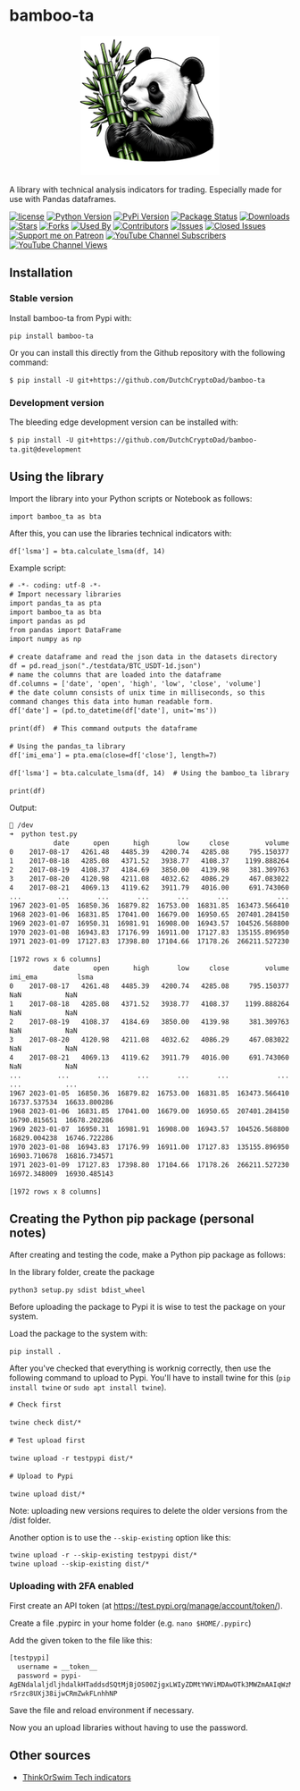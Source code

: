 # bamboo-ta

<p align="center">
  <a href="https://github.com/DutchCryptoDad/bamboo-ta">
    <img src="images/bamboo.png" alt="Bamboo TA" width="250">
  </a>
</p>


A library with technical analysis indicators for trading. Especially made for use with Pandas dataframes.

[![license](https://img.shields.io/github/license/DutchCryptoDad/bamboo-ta)](#license)
[![Python Version](https://img.shields.io/pypi/pyversions/bamboo-ta?style=flat)](https://pypi.org/project/bamboo-ta/)
[![PyPi Version](https://img.shields.io/pypi/v/bamboo-ta?style=flat)](https://pypi.org/project/bamboo-ta/)
[![Package Status](https://img.shields.io/pypi/status/bamboo-ta?style=flat)](https://pypi.org/project/bamboo-ta/)
[![Downloads](https://img.shields.io/pypi/dm/bamboo_ta?style=flat)](https://pypistats.org/packages/bamboo_ta)
[![Stars](https://img.shields.io/github/stars/DutchCryptoDad/bamboo-ta?style=flat)](#stars)
[![Forks](https://img.shields.io/github/forks/DutchCryptoDad/bamboo-ta?style=flat)](#forks)
[![Used By](https://img.shields.io/badge/used_by-0-orange.svg?style=flat)](#usedby)
[![Contributors](https://img.shields.io/github/contributors/DutchCryptoDad/bamboo-ta?style=flat)](#contributors)
[![Issues](https://img.shields.io/github/issues-raw/DutchCryptoDad/bamboo-ta?style=flat)](#issues)
[![Closed Issues](https://img.shields.io/github/issues-closed-raw/DutchCryptoDad/bamboo-ta?style=flat)](#closed-issues)
[![Support me on Patreon](https://img.shields.io/endpoint.svg?url=https%3A%2F%2Fshieldsio-patreon.vercel.app%2Fapi%3Fusername%3Ddutchalgotrading%26type%3Dpatrons&style=flat)](https://patreon.com/dutchalgotrading)
[![YouTube Channel Subscribers](https://img.shields.io/youtube/channel/subscribers/UC-AOcefy1x7lTc17JiqaxqA)
](https://www.youtube.com/@dutchalgotrading)
[![YouTube Channel Views](https://img.shields.io/youtube/channel/views/UC-AOcefy1x7lTc17JiqaxqA)](https://www.youtube.com/@dutchalgotrading)


## Installation

### Stable version

Install bamboo-ta from Pypi with:

``pip install bamboo-ta``

Or you can install this directly from the Github repository with the following command:

``$ pip install -U git+https://github.com/DutchCryptoDad/bamboo-ta``

### Development version

The bleeding edge development version can be installed with:

``$ pip install -U git+https://github.com/DutchCryptoDad/bamboo-ta.git@development``

## Using the library

Import the library into your Python scripts or Notebook as follows:

``import bamboo_ta as bta``

After this, you can use the libraries technical indicators with:

``df['lsma'] = bta.calculate_lsma(df, 14)``

Example script:

```
# -*- coding: utf-8 -*-
# Import necessary libraries
import pandas_ta as pta
import bamboo_ta as bta
import pandas as pd
from pandas import DataFrame
import numpy as np

# create dataframe and read the json data in the datasets directory
df = pd.read_json("./testdata/BTC_USDT-1d.json")
# name the columns that are loaded into the dataframe
df.columns = ['date', 'open', 'high', 'low', 'close', 'volume']
# the date column consists of unix time in milliseconds, so this command changes this data into human readable form.
df['date'] = (pd.to_datetime(df['date'], unit='ms'))

print(df)  # This command outputs the dataframe

# Using the pandas_ta library
df['imi_ema'] = pta.ema(close=df['close'], length=7)

df['lsma'] = bta.calculate_lsma(df, 14)  # Using the bamboo_ta library

print(df)
```

Output:

```
 /dev
➜  python test.py 
           date      open      high       low     close         volume
0    2017-08-17   4261.48   4485.39   4200.74   4285.08     795.150377
1    2017-08-18   4285.08   4371.52   3938.77   4108.37    1199.888264
2    2017-08-19   4108.37   4184.69   3850.00   4139.98     381.309763
3    2017-08-20   4120.98   4211.08   4032.62   4086.29     467.083022
4    2017-08-21   4069.13   4119.62   3911.79   4016.00     691.743060
...         ...       ...       ...       ...       ...            ...
1967 2023-01-05  16850.36  16879.82  16753.00  16831.85  163473.566410
1968 2023-01-06  16831.85  17041.00  16679.00  16950.65  207401.284150
1969 2023-01-07  16950.31  16981.91  16908.00  16943.57  104526.568800
1970 2023-01-08  16943.83  17176.99  16911.00  17127.83  135155.896950
1971 2023-01-09  17127.83  17398.80  17104.66  17178.26  266211.527230

[1972 rows x 6 columns]
           date      open      high       low     close         volume       imi_ema          lsma
0    2017-08-17   4261.48   4485.39   4200.74   4285.08     795.150377           NaN           NaN
1    2017-08-18   4285.08   4371.52   3938.77   4108.37    1199.888264           NaN           NaN
2    2017-08-19   4108.37   4184.69   3850.00   4139.98     381.309763           NaN           NaN
3    2017-08-20   4120.98   4211.08   4032.62   4086.29     467.083022           NaN           NaN
4    2017-08-21   4069.13   4119.62   3911.79   4016.00     691.743060           NaN           NaN
...         ...       ...       ...       ...       ...            ...           ...           ...
1967 2023-01-05  16850.36  16879.82  16753.00  16831.85  163473.566410  16737.537534  16633.800286
1968 2023-01-06  16831.85  17041.00  16679.00  16950.65  207401.284150  16790.815651  16678.202286
1969 2023-01-07  16950.31  16981.91  16908.00  16943.57  104526.568800  16829.004238  16746.722286
1970 2023-01-08  16943.83  17176.99  16911.00  17127.83  135155.896950  16903.710678  16816.734571
1971 2023-01-09  17127.83  17398.80  17104.66  17178.26  266211.527230  16972.348009  16930.485143

[1972 rows x 8 columns]
```


## Creating the Python pip package (personal notes)

After creating and testing the code, make a Python pip package as follows:

In the library folder, create the package

``python3 setup.py sdist bdist_wheel``

Before uploading the package to Pypi it is wise to test the package on your system.

Load the package to the system with:

``pip install .``

After you've checked that everything is worknig correctly, then use the following command to upload to Pypi.
You'll have to install twine for this (``pip install twine`` or ``sudo apt install twine``).

```
# Check first

twine check dist/*

# Test upload first

twine upload -r testpypi dist/*

# Upload to Pypi

twine upload dist/*
```

Note: uploading new versions requires to delete the older versions from the /dist folder.

Another option is to use the ``--skip-existing`` option like this:

```
twine upload -r --skip-existing testpypi dist/*
twine upload --skip-existing dist/*
```

### Uploading with 2FA enabled

First create an API token (at https://test.pypi.org/manage/account/token/).

Create a file .pypirc in your home folder (e.g. ``nano $HOME/.pypirc``)

Add the given token to the file like this:

```
[testpypi]
  username = __token__
  password = pypi-AgENdalaljdljhdalkHTaddsdSQtMjBjOS00ZjgxLWIyZDMtYWViMDAwOTk3MWZmAAIqWzMsImU3YjkzMGVmLWQzMFmZkZCJdAAAGIB6NZ-rSrzc8UXj38ijwCRmZwkFLnhhNP
```

Save the file and reload environment if necessary.

Now you an upload libraries without having to use the password.

## Other sources

* [ThinkOrSwim Tech indicators](https://tlc.thinkorswim.com/center/reference/Tech-Indicators)
